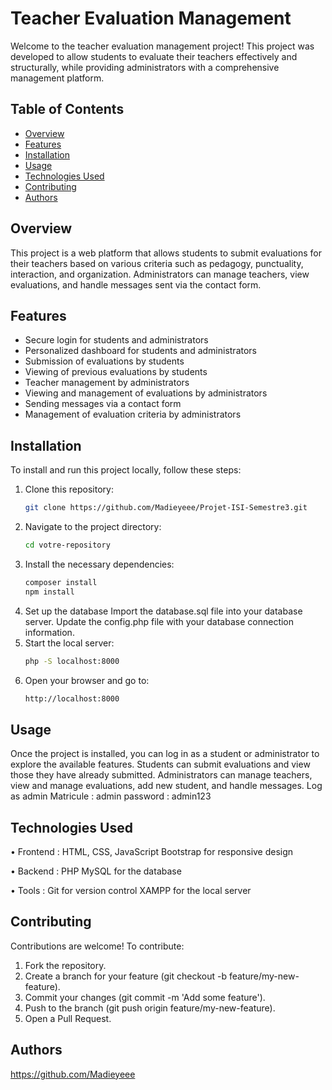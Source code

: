 # Teacher Evaluation Management

Welcome to the teacher evaluation management project! This project was developed to allow students to evaluate their teachers effectively and structurally, while providing administrators with a comprehensive management platform.

## Table of Contents
- [Overview](#overview)
- [Features](#features)
- [Installation](#installation)
- [Usage](#usage)
- [Technologies Used](#technologies-used)
- [Contributing](#contributing)
- [Authors](#authors)

## Overview
This project is a web platform that allows students to submit evaluations for their teachers based on various criteria such as pedagogy, punctuality, interaction, and organization. Administrators can manage teachers, view evaluations, and handle messages sent via the contact form.

## Features
- Secure login for students and administrators
- Personalized dashboard for students and administrators
- Submission of evaluations by students
- Viewing of previous evaluations by students
- Teacher management by administrators
- Viewing and management of evaluations by administrators
- Sending messages via a contact form
- Management of evaluation criteria by administrators

## Installation
To install and run this project locally, follow these steps:

1. Clone this repository:
   ```sh
   git clone https://github.com/Madieyeee/Projet-ISI-Semestre3.git
2. Navigate to the project directory:
    ```sh
    cd votre-repository
3. Install the necessary dependencies: 
    ```sh
    composer install
    npm install
4. Set up the database
    Import the database.sql file into your database server.
    Update the config.php file with your database connection information.
5. Start the local server:
    ```sh
    php -S localhost:8000
6. Open your browser and go to:
    ```sh
    http://localhost:8000

## Usage
Once the project is installed, you can log in as a student or administrator to explore the available features. Students can submit evaluations and view those they have already submitted. Administrators can manage teachers, view and manage evaluations, add new student, and handle messages.
Log as admin 
    Matricule : admin
    password : admin123

## Technologies Used
• Frontend :
    HTML, CSS, JavaScript
    Bootstrap for responsive design

• Backend :
    PHP
    MySQL for the database

• Tools :
    Git for version control
    XAMPP for the local server

## Contributing
Contributions are welcome! To contribute:
1. Fork the repository.
2. Create a branch for your feature (git checkout -b feature/my-new-feature).
3. Commit your changes (git commit -m 'Add some feature').
4. Push to the branch (git push origin feature/my-new-feature).
5. Open a Pull Request.

## Authors
https://github.com/Madieyeee
